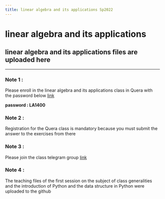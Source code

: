 ```yaml
---
title: linear algebra and its applications Sp2022
---
```


# linear algebra and its applications
## linear algebra and its applications files are uploaded here
---

### Note 1 :
Please enroll in the linear algebra and its applications class in Quera with the password below [link](https://quera.org/course/add_to_course/course/10786/)
 
**password : LA1400**
  
### Note 2 : 
Registration for the Quera class is mandatory because you must submit the answer to the exercises from there
### Note 3 : 
 Please join the class telegram group [link](https://t.me/+Boip7rtP7akxYmVk)

### Note 4 : 
The teaching files of the first session on the subject of class generalities and the introduction of Python and the data structure in Python were uploaded to the github
